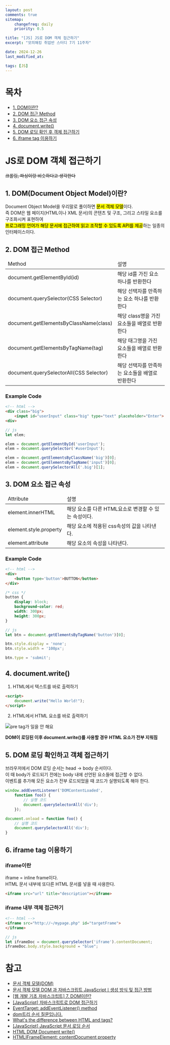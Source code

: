 ```yaml
---
layout: post
comments: true
sitemap:
    changefreq: daily
    priority: 0.5

title: "[JS] JS로 DOM 객체 접근하기"
excerpt: "모의해킹 취업반 스터디 7기 11주차"

date: 2024-12-26
last_modified_at: 

tags: [JS]
---
```


# 목차
* [1. DOM이란?](#1-domdocument-object-model이란)
* [2. DOM 접근 Method](#2-dom-접근-method)
* [3. DOM 요소 접근 속성](#3-요소-접근-속성)
* [4. document.write()](#4-documentwrite)
* [5. DOM 로딩 확인 후 객체 접근하기](#5-dom-로딩-확인하고-객체-접근하기)
* [6. iframe tag 이용하기](#6-iframe-tag-이용하기)

# JS로 DOM 객체 접근하기
~~크롤링, 파싱이랑 비슷하다고 생각한다~~

## 1. DOM(Document Object Model)이란?
Document Object Model을 우리말로 풀이하면 <mark>문서 객체 모델</mark>이다.  
즉 DOM은 웹 페이지(HTML이나 XML 문서)의 콘텐츠 및 구조, 그리고 스타일 요소를 구조화시켜 표현하여  
<mark>프로그래밍 언어가 해당 문서에 접근하여 읽고 조작할 수 있도록 API를 제공</mark>하는 일종의 인터페이스이다.

## 2. DOM 접근 Method
<table>
    <thead>
        <tr>
            <td>Method</td>
            <td>설명</td>
        </tr>
    </thead>
    <tbody>
        <tr>
            <td>document.getElementById(id)</td>
            <td>해당 id를 가진 요소 하나를 반환한다</td>
        </tr>
        <tr>
            <td>document.querySelector(CSS Selector)</td>
            <td>해당 선택자를 만족하는 요소 하나를 반환한다</td>
        </tr>
        <tr>
            <td>document.getElementsByClassName(class)</td>
            <td>해당 class명을 가진 요소들을 배열로 반환한다</td>
        </tr>
        <tr>
            <td>document.getElementsByTagName(tag)</td>
            <td>해당 태그명을 가진 요소들을 배열로 반환한다</td>
        </tr>
        <tr>
            <td>document.querySelectorAll(CSS Selector)</td>
            <td>해당 선택자를 만족하는 요소들을 배열로 반환한다</td>
        </tr>
    </tbody>
</table>

### Example Code
```html
<!-- html -->
<div class="big">
    <input id="userInput" class="big" type="text" placeholder="Enter">
<div>
```

```js
// js
let elem;

elem = document.getElementById('userInput');
elem = document.querySelector('#userInput');

elem = document.getElementsByClassName('big')[0];
elem = document.getElementsByTagName('input')[0];
elem = document.querySelectorAll('.big')[1];
```

## 3. DOM 요소 접근 속성
<table>
    <thead>
        <tr>
            <td>Attribute</td>
            <td>설명</td>
        </tr>
    </thead>
    <tbody>
        <tr>
            <td>element.innerHTML</td>
            <td>해당 요소를 다른 HTML요소로 변경할 수 있는 속성이다.</td>
        </tr>
        <tr>
            <td>element.style.property</td>
            <td>해당 요소에 적용된 css속성의 값을 나타낸다.</td>
        </tr>
        <tr>
            <td>element.attribute</td>
            <td>해당 요소의 속성을 나타낸다.</td>
        </tr>
    </tbody>
</table>

### Example Code
```html
<!-- html -->
<div>
    <button type='button'>BUTTON</button>
</div>
```

```css
/* css */
button {
    display: block;
    background-color: red;
    width: 300px;
    height: 300px;
}
```

```js
// js
let btn = document.getElementsByTagName('button')[0];

btn.style.display = 'none';
btn.style.width = '100px';

btn.type = 'submit';
```

## 4. document.write()
1. HTML에서 텍스트를 바로 출력하기  
```html
<script>
    document.write("Hello World!");
</script>
```

2. HTML에서 HTML 요소를 바로 출력하기  
<img src="https://cdn.jsdelivr.net/gh/aliquis-facio/aliquis-facio.github.io@master/_image/2024-12-27-1.png?raw=true" title="pre tag가 일을 안 해요">

**DOM이 로딩된 이후 document.write()를 사용할 경우 HTML 요소가 전부 지워짐**

## 5. DOM 로딩 확인하고 객체 접근하기
브라우저에서 DOM 로딩 순서는 head -> body 순서이다.  
이 때 body가 로드되기 전에는 body 내에 선언된 요소들에 접근할 수 없다.  
이벤트를 추가해 모든 요소가 전부 로드되었을 때 코드가 실행되도록 해야 한다.  

```js
window.addEventListener('DOMContentLoaded',
    function foo() {
        // 실행 코드
        document.querySelectorAll('div');
    });
```

```js
document.onload = function foo() {
    // 실행 코드
    document.querySelectorAll('div');
}
```

## 6. iframe tag 이용하기
### iframe이란
iframe = inline frame이다.  
HTML 문서 내부에 또다른 HTML 문서를 넣을 때 사용한다.  

```html
<iframe src="url" title="description"></iframe>
```

### iframe 내부 객체 접근하기
```html
<!-- html -->
<iframe src="http://~/mypage.php" id="targetFrame">
</iframe>
```

```js
// js
let iframeDoc = document.querySelector('iframe').contentDocument;
iframeDoc.body.style.background = "blue";
```

# 참고
* [문서 객체 모델(DOM)](https://developer.mozilla.org/ko/docs/Web/API/Document_Object_Model)
* [문서 객체 모델 DOM 과 자바스크립트 JavaScriptㅣ생성 방식 및 접근 방법](https://www.codestates.com/blog/content/dom-javascript)
* [[웹 개발 기초 자바스크립트] 7. DOM이란?](https://velog.io/@hyhy9501/%EC%9B%B9-%EA%B0%9C%EB%B0%9C-%EA%B8%B0%EC%B4%88-%EC%9E%90%EB%B0%94%EC%8A%A4%ED%81%AC%EB%A6%BD%ED%8A%B8-7.-DOM%EC%9D%B4%EB%9E%80)
* [[JavaScript] 자바스크립트로 DOM 접근하기](https://lifejusik1004.tistory.com/entry/JavaScript-%EC%9E%90%EB%B0%94%EC%8A%A4%ED%81%AC%EB%A6%BD%ED%8A%B8%EB%A1%9C-DOM-%EC%A0%91%EA%B7%BC%ED%95%98%EA%B8%B0)
* [EventTarget: addEventListener() method](https://developer.mozilla.org/en-US/docs/Web/API/EventTarget/addEventListener)
* [dom트리 <script></script> 순서 질문입니다.](https://www.codeit.kr/community/questions/UXVlc3Rpb246NjEwN2Y2MTAzYjQ4NzM0MGYwZjM2NTAz)
* [What's the difference between HTML <head> and <body> tags?](https://stackoverflow.com/questions/6303490/whats-the-difference-between-html-head-and-body-tags)
* [[JavaScript] JavaScript 문서 로딩 순서](https://creative103.tistory.com/45)
* [HTML DOM Document write()](https://www.w3schools.com/jsref/met_doc_write.asp)
* [HTMLIFrameElement: contentDocument property](https://developer.mozilla.org/en-US/docs/Web/API/HTMLIFrameElement/contentDocument)
